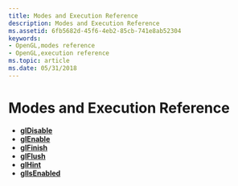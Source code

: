 ```yaml
---
title: Modes and Execution Reference
description: Modes and Execution Reference
ms.assetid: 6fb5682d-45f6-4eb2-85cb-741e8ab52304
keywords:
- OpenGL,modes reference
- OpenGL,execution reference
ms.topic: article
ms.date: 05/31/2018
---
```


# Modes and Execution Reference

-   [**glDisable**](gldisable.md)
-   [**glEnable**](glenable.md)
-   [**glFinish**](glfinish.md)
-   [**glFlush**](glflush.md)
-   [**glHint**](glhint.md)
-   [**glIsEnabled**](glisenabled.md)

 

 




